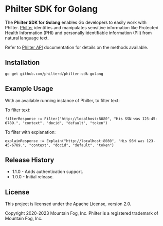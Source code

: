 # Philter SDK for Golang

The **Philter SDK for Golang** enables Go developers to easily work with Philter. [Philter](https://www.philterd.ai/philter/) identifies and manipulates sensitive information like Protected Health Information (PHI) and personally identifiable information (PII) from natural language text.

Refer to [Philter API](https://docs.philterd.ai/philter/api/) documentation for details on the methods available.

## Installation

`go get github.com/philterd/philter-sdk-golang`

## Example Usage

With an available running instance of Philter, to filter text:

To filter text:

```
filterResponse := Filter("http://localhost:8080", "His SSN was 123-45-6789.", "context", "docid", "default", "token")
```

To filter with explanation:

```
explainResponse := Explain("http://localhost:8080", "His SSN was 123-45-6789.", "context", "docid", "default", "token")
```

## Release History

* 1.1.0 - Adds authentication support.
* 1.0.0 - Initial release.

## License

This project is licensed under the Apache License, version 2.0.

Copyright 2020-2023 Mountain Fog, Inc.
Philter is a registered trademark of Mountain Fog, Inc.
